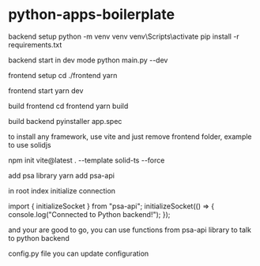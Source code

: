 # python-apps-boilerplate

backend setup
python -m venv venv
venv\Scripts\activate
pip install -r requirements.txt

backend start in dev mode
python main.py --dev

frontend setup
cd ./frontend
yarn

frontend start
yarn dev

build frontend
cd frontend
yarn build

build backend
pyinstaller app.spec

to install any framework, use vite and just remove frontend folder, example to use solidjs

npm init vite@latest . --template solid-ts --force

add psa library
yarn add psa-api

in root index initialize connection

import { initializeSocket } from "psa-api";
initializeSocket(() => {
console.log("Connected to Python backend!");
});

and your are good to go, you can use functions from psa-api library to talk to python backend

config.py file you can update configuration
